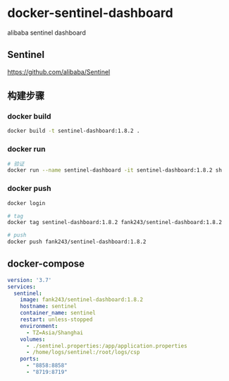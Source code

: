 # docker-sentinel-dashboard

alibaba sentinel dashboard

## Sentinel

https://github.com/alibaba/Sentinel

## 构建步骤

### docker build

```bash
docker build -t sentinel-dashboard:1.8.2 .
```

### docker run

```bash
# 验证
docker run --name sentinel-dashboard -it sentinel-dashboard:1.8.2 sh
```

### docker push

```bash
docker login

# tag 
docker tag sentinel-dashboard:1.8.2 fank243/sentinel-dashboard:1.8.2

# push
docker push fank243/sentinel-dashboard:1.8.2
```

## docker-compose

```yaml
version: '3.7'
services:
  sentinel:
    image: fank243/sentinel-dashboard:1.8.2
    hostname: sentinel
    container_name: sentinel
    restart: unless-stopped
    environment:
      - TZ=Asia/Shanghai
    volumes:
      - ./sentinel.properties:/app/application.properties
      - /home/logs/sentinel:/root/logs/csp
    ports:
      - "8858:8858"
      - "8719:8719"
```
